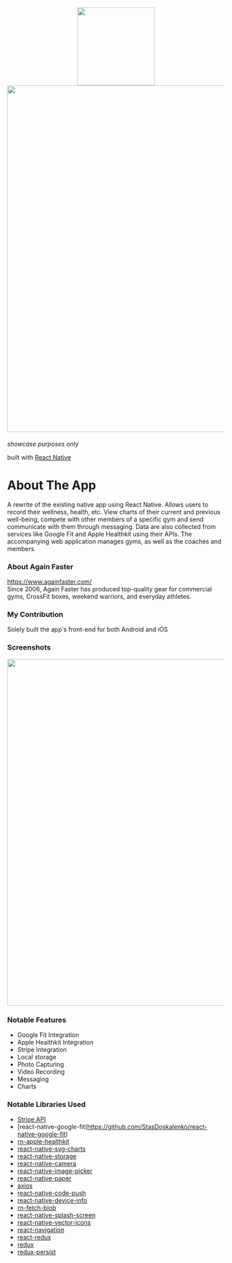 <h1 align="center">
  <img src="https://user-images.githubusercontent.com/22584900/85884062-952f8e80-b814-11ea-9a22-daab896c53dc.png" width="180"/><br />
  <img src="https://user-images.githubusercontent.com/22584900/85883996-7d580a80-b814-11ea-9539-412968a85ee7.jpg" width="800" />
</h1>

<em>showcase purposes only</em>

built with [React Native](https://facebook.github.io/react-native/)

# About The App
A rewrite of the existing native app using React Native. Allows users to record their wellness, health, etc. View charts of their current and previous well-being, compete with other members of a specific gym and send communicate with them through messaging. Data are also collected from services like Google Fit and Apple Healthkit using their APIs. The accompanying web application manages gyms, as well as the coaches and members.

### About Again Faster
https://www.againfaster.com/  
Since 2006, Again Faster has produced top-quality gear for commercial gyms, CrossFit boxes, weekend warriors, and everyday athletes.

### My Contribution
Solely built the app's front-end for both Android and iOS

### Screenshots
<img src="https://user-images.githubusercontent.com/22584900/85882753-6fa18580-b812-11ea-8a9f-301c5a106b88.jpg" width="800"/>

### Notable Features
* Google Fit Integration
* Apple Healthkit Integration
* Stripe Integration
* Local storage
* Photo Capturing
* Video Recording
* Messaging
* Charts

### Notable Libraries Used
* [Stripe API](https://stripe.com/docs/api)
* [react-native-google-fit(https://github.com/StasDoskalenko/react-native-google-fit)
* [rn-apple-healthkit](https://github.com/terrillo/rn-apple-healthkit)
* [react-native-svg-charts](https://github.com/JesperLekland/react-native-svg-charts)
* [react-native-storage](https://github.com/sunnylqm/react-native-storage)
* [react-native-camera](https://github.com/react-native-community/react-native-camera)
* [react-native-image-picker](https://github.com/react-native-community/react-native-image-picker)
* [react-native-paper](https://github.com/callstack/react-native-paper)
* [axios](https://github.com/axios/axios)
* [react-native-code-push](https://github.com/microsoft/react-native-code-push)
* [react-native-device-info](https://github.com/rebeccahughes/react-native-device-info)
* [rn-fetch-blob](https://github.com/joltup/rn-fetch-blob)
* [react-native-splash-screen](https://github.com/crazycodeboy/react-native-splash-screen)
* [react-native-vector-icons](https://github.com/oblador/react-native-vector-icons)
* [react-navigation](https://reactnavigation.org/)
* [react-redux](https://github.com/reduxjs/react-redux)
* [redux](https://github.com/reduxjs/redux)
* [redux-persist](https://github.com/rt2zz/redux-persist)
